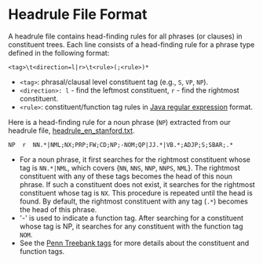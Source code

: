 # Headrule File Format
A headrule file contains head-finding rules for all phrases (or clauses) in constituent trees. Each line consists of a head-finding rule for a phrase type defined in the following format:

	<tag>\t<direction=l|r>\t<rule>(;<rule>)*

* `<tag>`: phrasal/clausal level constituent tag (e.g., `S`, `VP`, `NP`).
* `<direction>: l` - find the leftmost constituent, `r` - find the rightmost constituent.
* `<rule>`: constituent/function tag rules in [Java regular expression](http://download.oracle.com/javase/6/docs/api/java/util/regex/Pattern.html) format.

Here is a head-finding rule for a noun phrase (`NP`) extracted from our headrule file, [headrule\_en\_stanford.txt](https://github.com/clearnlp/clearnlp/blob/master/src/main/resources/headrule/headrule_en_stanford.txt).

	NP  r  NN.*|NML;NX;PRP;FW;CD;NP;-NOM;QP|JJ.*|VB.*;ADJP;S;SBAR;.*
	
* For a noun phrase, it first searches for the rightmost constituent whose tag is `NN.*|NML`, which covers {`NN`, `NNS`, `NNP`, `NNPS`, `NML`}. The rightmost constituent with any of these tags becomes the head of this noun phrase. If such a constituent does not exist, it searches for the rightmost constituent whose tag is `NX`. This procedure is repeated until the head is found. By default, the rightmost constituent with any tag (`.*`) becomes the head of this phrase.
* '-' is used to indicate a function tag. After searching for a constituent whose tag is NP, it searches for any constituent with the function tag `NOM`.
* See the [Penn Treebank tags](http://bulba.sdsu.edu/jeanette/thesis/PennTags.html) for more details about the constituent and function tags.